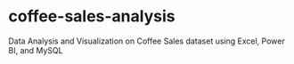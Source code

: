 # coffee-sales-analysis
Data Analysis and Visualization on Coffee Sales dataset using Excel, Power BI, and MySQL
